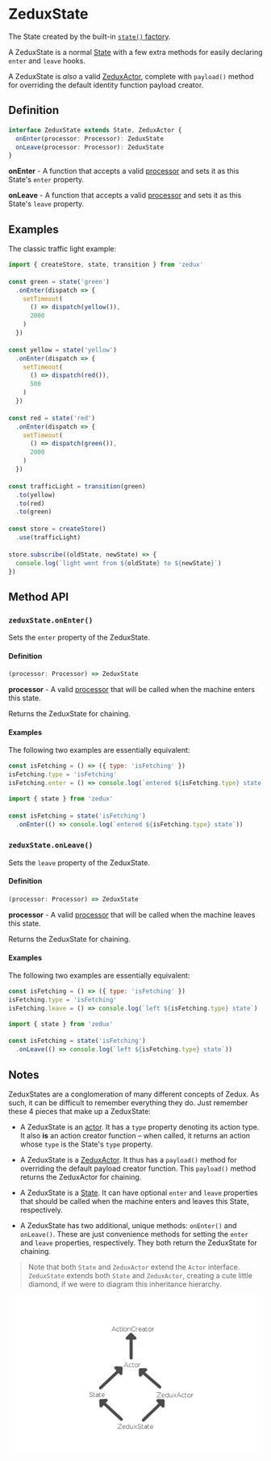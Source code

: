 # ZeduxState

The State created by the built-in [`state()` factory](/docs/api/state.md).

A ZeduxState is a normal [State](/docs/types/State.md) with a few extra methods for easily declaring `enter` and `leave` hooks.

A ZeduxState is *also* a valid [ZeduxActor](/docs/api/ZeduxActor.md), complete with `payload()` method for overriding the default identity function payload creator.

## Definition

```typescript
interface ZeduxState extends State, ZeduxActor {
  onEnter(processor: Processor): ZeduxState
  onLeave(processor: Processor): ZeduxState
}
```

**onEnter** - A function that accepts a valid [processor](/docs/types/Processor.md) and sets it as this State's `enter` property.

**onLeave** - A function that accepts a valid [processor](/docs/types/Processor.md) and sets it as this State's `leave` property.

## Examples

The classic traffic light example:

```javascript
import { createStore, state, transition } from 'zedux'

const green = state('green')
  .onEnter(dispatch => {
    setTimeout(
      () => dispatch(yellow()),
      2000
    )
  })

const yellow = state('yellow')
  .onEnter(dispatch => {
    setTimeout(
      () => dispatch(red()),
      500
    )
  })

const red = state('red')
  .onEnter(dispatch => {
    setTimeout(
      () => dispatch(green()),
      2000
    )
  })

const trafficLight = transition(green)
  .to(yellow)
  .to(red)
  .to(green)

const store = createStore()
  .use(trafficLight)

store.subscribe((oldState, newState) => {
  console.log(`light went from ${oldState} to ${newState}`)
})
```

## Method API

### `zeduxState.onEnter()`

Sets the `enter` property of the ZeduxState.

#### Definition

```typescript
(processor: Processor) => ZeduxState
```

**processor** - A valid [processor](/docs/types/Processor.md) that will be called when the machine enters this state.

Returns the ZeduxState for chaining.

#### Examples

The following two examples are essentially equivalent:

```javascript
const isFetching = () => ({ type: 'isFetching' })
isFetching.type = 'isFetching'
isFetching.enter = () => console.log(`entered ${isFetching.type} state`)
```

```javascript
import { state } from 'zedux'

const isFetching = state('isFetching')
  .onEnter(() => console.log(`entered ${isFetching.type} state`))
```

### `zeduxState.onLeave()`

Sets the `leave` property of the ZeduxState.

#### Definition

```typescript
(processor: Processor) => ZeduxState
```

**processor** - A valid [processor](/docs/types/Processor.md) that will be called when the machine leaves this state.

Returns the ZeduxState for chaining.

#### Examples

The following two examples are essentially equivalent:

```javascript
const isFetching = () => ({ type: 'isFetching' })
isFetching.type = 'isFetching'
isFetching.leave = () => console.log(`left ${isFetching.type} state`)
```

```javascript
import { state } from 'zedux'

const isFetching = state('isFetching')
  .onLeave(() => console.log(`left ${isFetching.type} state`))
```

## Notes

ZeduxStates are a conglomeration of many different concepts of Zedux. As such, it can be difficult to remember everything they do. Just remember these 4 pieces that make up a ZeduxState:

- A ZeduxState is an [actor](/docs/types/Actor.md). It has a `type` property denoting its action type. It also **is** an action creator function &ndash; when called, it returns an action whose `type` is the State's `type` property.

- A ZeduxState is a [ZeduxActor](/docs/api/ZeduxActor.md). It thus has a `payload()` method for overriding the default payload creator function. This `payload()` method returns the ZeduxActor for chaining.

- A ZeduxState is a [State](/docs/types/State.md). It can have optional `enter` and `leave` properties that should be called when the machine enters and leaves this State, respectively.

- A ZeduxState has two additional, unique methods: `onEnter()` and `onLeave()`. These are just convenience methods for setting the `enter` and `leave` properties, respectively. They both return the ZeduxState for chaining.

> Note that both `State` and `ZeduxActor` extend the `Actor` interface. `ZeduxState` extends both `State` and `ZeduxActor`, creating a cute little diamond, if we were to diagram this inheritance hierarchy.

![ZeduxState inheritance tree](/docs/img/ZeduxState-inheritance-tree.png)
